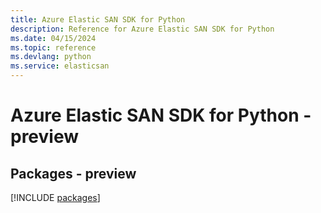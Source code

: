 ```yaml
---
title: Azure Elastic SAN SDK for Python
description: Reference for Azure Elastic SAN SDK for Python
ms.date: 04/15/2024
ms.topic: reference
ms.devlang: python
ms.service: elasticsan
---
```

# Azure Elastic SAN SDK for Python - preview
## Packages - preview
[!INCLUDE [packages](elastic-san-index.md)]